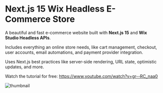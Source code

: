 # Next.js 15 Wix Headless E-Commerce Store

A beautiful and fast e-commerce website built with **Next.js 15** and **Wix Studio Headless APIs**.

Includes everything an online store needs, like cart management, checkout, user accounts, email automations, and payment provider integration.

Uses Next.js best practices like server-side rendering, URL state, optimistic updates, and more.

Watch the tutorial for free: https://www.youtube.com/watch?v=gr--RC_naa0

![thumbnail](https://github.com/user-attachments/assets/61631ee7-832a-4d2e-82de-396627bb024f)
